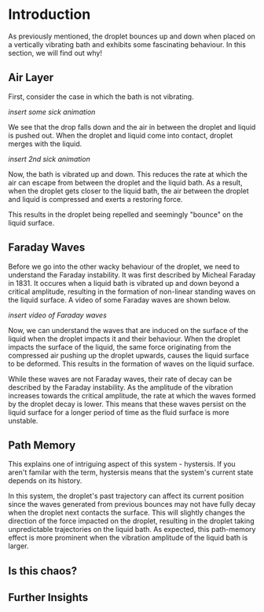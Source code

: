 # Introduction

As previously mentioned, the droplet bounces up and down when placed on a vertically vibrating bath and exhibits some fascinating behaviour. 
In this section, we will find out why!

## Air Layer
First, consider the case in which the bath is not vibrating.

*insert some sick animation*

We see that the drop falls down and the air in between the droplet and liquid is pushed out. 
When the droplet and liquid come into contact, droplet merges with the liquid.

*insert 2nd sick animation*

Now, the bath is vibrated up and down. This reduces the rate at which the air can escape from between the droplet and the liquid bath.
As a result, when the droplet gets closer to the liquid bath, the air between the droplet and liquid is compressed and exerts a restoring force.

This results in the droplet being repelled and seemingly "bounce" on the liquid surface.

## Faraday Waves

Before we go into the other wacky behaviour of the droplet, we need to understand the Faraday instability. It was first described by
Micheal Faraday in 1831. It occures when a liquid bath is vibrated up and down beyond a critical amplitude, resulting in the formation
of non-linear standing waves on the liquid surface. A video of some Faraday waves are shown below.

*insert video of Faraday waves*

Now, we can understand the waves that are induced on the surface of the liquid when the droplet impacts it and their behaviour. 
When the droplet impacts the surface of the liquid, the same force originating from the compressed air pushing up the droplet upwards, 
causes the liquid surface to be deformed. This results in the formation of waves on the liquid surface.

While these waves are not Faraday waves, their rate of decay can be described by the Faraday instability. As the amplitude of
the vibration increases towards the critical amplitude, the rate at which the waves formed by the droplet decay is lower. This means that
these waves persist on the liquid surface for a longer period of time as the fluid surface is more unstable.

## Path Memory

This explains one of intriguing aspect of this system - hystersis. If you aren't familar with the term, hystersis means
that the system's current state depends on its history.

In this system, the droplet's past trajectory can affect its current position since the waves generated from previous bounces
may not have fully decay when the droplet next contacts the surface. This will slightly changes the direction of the force impacted
on the droplet, resulting in the droplet taking unpredictable trajectories on the liquid bath. As expected, this path-memory
effect is more prominent when the vibration amplitude of the liquid bath is larger.

## Is this chaos?




## Further Insights



